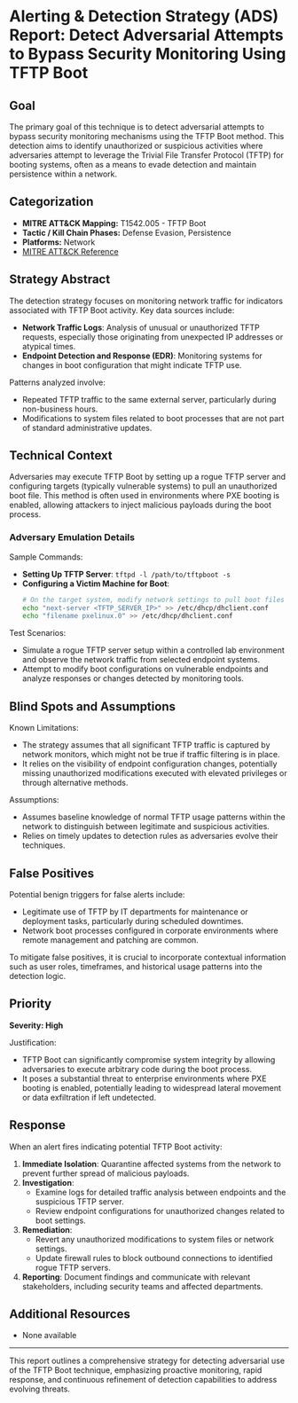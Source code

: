 # Alerting & Detection Strategy (ADS) Report: Detect Adversarial Attempts to Bypass Security Monitoring Using TFTP Boot

## Goal
The primary goal of this technique is to detect adversarial attempts to bypass security monitoring mechanisms using the TFTP Boot method. This detection aims to identify unauthorized or suspicious activities where adversaries attempt to leverage the Trivial File Transfer Protocol (TFTP) for booting systems, often as a means to evade detection and maintain persistence within a network.

## Categorization

- **MITRE ATT&CK Mapping:** T1542.005 - TFTP Boot
- **Tactic / Kill Chain Phases:** Defense Evasion, Persistence
- **Platforms:** Network
- [MITRE ATT&CK Reference](https://attack.mitre.org/techniques/T1542/005)

## Strategy Abstract

The detection strategy focuses on monitoring network traffic for indicators associated with TFTP Boot activity. Key data sources include:

- **Network Traffic Logs**: Analysis of unusual or unauthorized TFTP requests, especially those originating from unexpected IP addresses or atypical times.
- **Endpoint Detection and Response (EDR)**: Monitoring systems for changes in boot configuration that might indicate TFTP use.

Patterns analyzed involve:
- Repeated TFTP traffic to the same external server, particularly during non-business hours.
- Modifications to system files related to boot processes that are not part of standard administrative updates.

## Technical Context

Adversaries may execute TFTP Boot by setting up a rogue TFTP server and configuring targets (typically vulnerable systems) to pull an unauthorized boot file. This method is often used in environments where PXE booting is enabled, allowing attackers to inject malicious payloads during the boot process. 

### Adversary Emulation Details

Sample Commands:
- **Setting Up TFTP Server**: `tftpd -l /path/to/tftpboot -s`
- **Configuring a Victim Machine for Boot**:
  ```bash
  # On the target system, modify network settings to pull boot files from the attacker-controlled TFTP server.
  echo "next-server <TFTP_SERVER_IP>" >> /etc/dhcp/dhclient.conf
  echo "filename pxelinux.0" >> /etc/dhcp/dhclient.conf
  ```

Test Scenarios:
- Simulate a rogue TFTP server setup within a controlled lab environment and observe the network traffic from selected endpoint systems.
- Attempt to modify boot configurations on vulnerable endpoints and analyze responses or changes detected by monitoring tools.

## Blind Spots and Assumptions

Known Limitations:
- The strategy assumes that all significant TFTP traffic is captured by network monitors, which might not be true if traffic filtering is in place.
- It relies on the visibility of endpoint configuration changes, potentially missing unauthorized modifications executed with elevated privileges or through alternative methods.

Assumptions:
- Assumes baseline knowledge of normal TFTP usage patterns within the network to distinguish between legitimate and suspicious activities.
- Relies on timely updates to detection rules as adversaries evolve their techniques.

## False Positives

Potential benign triggers for false alerts include:
- Legitimate use of TFTP by IT departments for maintenance or deployment tasks, particularly during scheduled downtimes.
- Network boot processes configured in corporate environments where remote management and patching are common.

To mitigate false positives, it is crucial to incorporate contextual information such as user roles, timeframes, and historical usage patterns into the detection logic.

## Priority

**Severity: High**

Justification:
- TFTP Boot can significantly compromise system integrity by allowing adversaries to execute arbitrary code during the boot process.
- It poses a substantial threat to enterprise environments where PXE booting is enabled, potentially leading to widespread lateral movement or data exfiltration if left undetected.

## Response

When an alert fires indicating potential TFTP Boot activity:

1. **Immediate Isolation**: Quarantine affected systems from the network to prevent further spread of malicious payloads.
2. **Investigation**:
   - Examine logs for detailed traffic analysis between endpoints and the suspicious TFTP server.
   - Review endpoint configurations for unauthorized changes related to boot settings.
3. **Remediation**:
   - Revert any unauthorized modifications to system files or network settings.
   - Update firewall rules to block outbound connections to identified rogue TFTP servers.
4. **Reporting**: Document findings and communicate with relevant stakeholders, including security teams and affected departments.

## Additional Resources

- None available

---

This report outlines a comprehensive strategy for detecting adversarial use of the TFTP Boot technique, emphasizing proactive monitoring, rapid response, and continuous refinement of detection capabilities to address evolving threats.